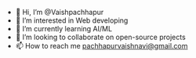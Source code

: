- 👋 Hi, I’m @Vaishpachhapur
- 👀 I’m interested in Web developing
- 🌱 I’m currently learning AI/ML
- 💞️ I’m looking to collaborate on open-source projects
- 📫 How to reach me pachhapurvaishnavi@gmail.com

<!---
Vaishpachhapur/Vaishpachhapur is a ✨ special ✨ repository because its `README.md` (this file) appears on your GitHub profile.
You can click the Preview link to take a look at your changes.
--->
